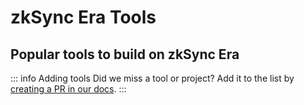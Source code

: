 # zkSync Era Tools

<!-- ## Official tools

- [zkSync CLI](./zksync-cli/)
- [Hardhat plugins](./hardhat/)
- [Compiler toolchain](./compiler-toolchain/)
- [Local testing](./testing/)
- [Block explorer](./block-explorer/) -->

## Popular tools to build on zkSync Era

::: info Adding tools
Did we miss a tool or project? Add it to the list by [creating a PR in our docs](https://github.com/matter-labs/zksync-web-era-docs/compare).
:::

<DevtoolsList />
